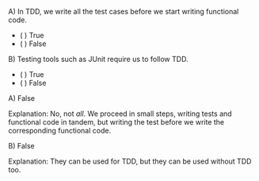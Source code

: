 <panel header="{{ icon_Q_A }} When do we write tests in TDD?">

A) In TDD, we write all the test cases before we start writing functional code.

- ( ) True
- ( ) False

B) Testing tools such as JUnit require us to follow TDD.

- ( ) True
- ( ) False

<panel type="seamless" header="{{ icon_A }} Answer" minimized>

A) False

Explanation: No, not *all*. We proceed in small steps, writing tests and functional code in tandem, but writing the test before we write the corresponding functional code.

B) False

Explanation: They can be used for TDD, but they can be used without TDD too.

</panel>
</panel>
